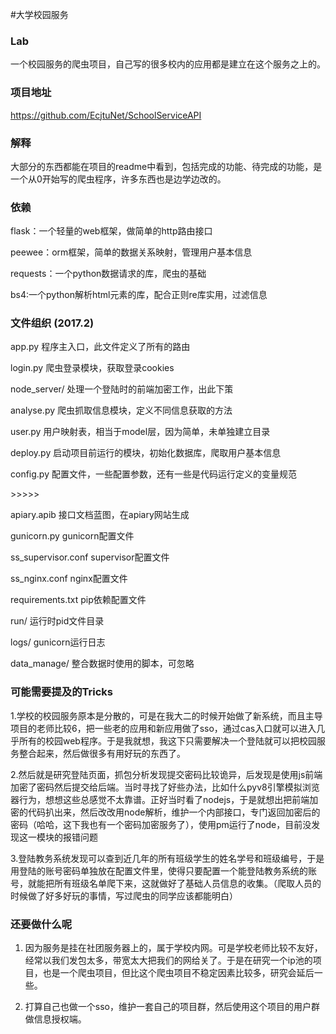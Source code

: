#大学校园服务

### Lab

一个校园服务的爬虫项目，自己写的很多校内的应用都是建立在这个服务之上的。

### 项目地址

https://github.com/EcjtuNet/SchoolServiceAPI

### 解释

大部分的东西都能在项目的readme中看到，包括完成的功能、待完成的功能，是一个从0开始写的爬虫程序，许多东西也是边学边改的。

### 依赖

flask：一个轻量的web框架，做简单的http路由接口

peewee：orm框架，简单的数据关系映射，管理用户基本信息

requests：一个python数据请求的库，爬虫的基础

bs4:一个python解析html元素的库，配合正则re库实用，过滤信息

### 文件组织 (2017.2)

app.py 程序主入口，此文件定义了所有的路由

login.py 爬虫登录模块，获取登录cookies

node_server/ 处理一个登陆时的前端加密工作，出此下策

analyse.py 爬虫抓取信息模块，定义不同信息获取的方法

user.py 用户映射表，相当于model层，因为简单，未单独建立目录

deploy.py 启动项目前运行的模块，初始化数据库，爬取用户基本信息

config.py 配置文件，一些配置参数，还有一些是代码运行定义的变量规范

\>>>>> 

apiary.apib 接口文档蓝图，在apiary网站生成

gunicorn.py gunicorn配置文件

ss_supervisor.conf supervisor配置文件

ss_nginx.conf nginx配置文件

requirements.txt pip依赖配置文件

run/ 运行时pid文件目录

logs/ gunicorn运行日志

data_manage/ 整合数据时使用的脚本，可忽略

### 可能需要提及的Tricks

1.学校的校园服务原本是分散的，可是在我大二的时候开始做了新系统，而且主导项目的老师比较6，把一些老的应用和新应用做了sso，通过cas入口就可以进入几乎所有的校园web程序。于是我就想，我这下只需要解决一个登陆就可以把校园服务整合起来，然后做很多有用好玩的东西了。

2.然后就是研究登陆页面，抓包分析发现提交密码比较诡异，后发现是使用js前端加密了密码然后提交给后端。当时寻找了好些办法，比如什么pyv8引擎模拟浏览器行为，想想这些总感觉不太靠谱。正好当时看了nodejs，于是就想出把前端加密的代码扒出来，然后改改用node解析，维护一个内部接口，专门返回加密后的密码（哈哈，这下我也有一个密码加密服务了），使用pm运行了node，目前没发现这一模块的报错问题

3.登陆教务系统发现可以查到近几年的所有班级学生的姓名学号和班级编号，于是用登陆的账号密码单独放在配置文件里，使得只要配置一个能登陆教务系统的账号，就能把所有班级名单爬下来，这就做好了基础人员信息的收集。（爬取人员的时候做了好多好玩的事情，写过爬虫的同学应该都能明白）

### 还要做什么呢

1. 因为服务是挂在社团服务器上的，属于学校内网。可是学校老师比较不友好，经常以我们发包太多，带宽太大把我们的网给关了。于是在研究一个ip池的项目，也是一个爬虫项目，但比这个爬虫项目不稳定因素比较多，研究会延后一些。

2. 打算自己也做一个sso，维护一套自己的项目群，然后使用这个项目的用户群做信息授权端。




